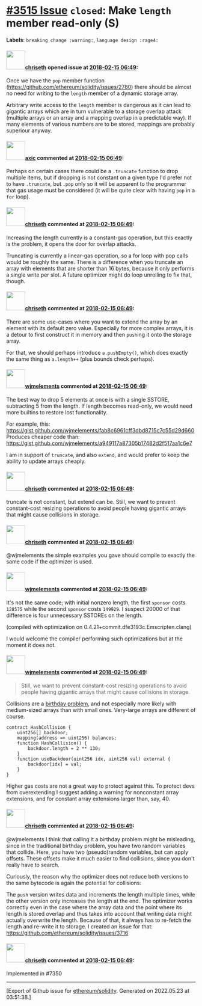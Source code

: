 # [\#3515 Issue](https://github.com/ethereum/solidity/issues/3515) `closed`: Make `length` member read-only (S)
**Labels**: `breaking change :warning:`, `language design :rage4:`


#### <img src="https://avatars.githubusercontent.com/u/9073706?v=4" width="50">[chriseth](https://github.com/chriseth) opened issue at [2018-02-15 06:49](https://github.com/ethereum/solidity/issues/3515):

Once we have the `pop` member function (https://github.com/ethereum/solidity/issues/2780) there should be almost no need for writing to the `length` member of a dynamic storage array.

Arbitrary write access to the `length` member is dangerous as it can lead to gigantic arrays which are in turn vulnerable to a storage overlap attack (multiple arrays or an array and a mapping overlap in a predictable way). If many elements of various numbers are to be stored, mappings are probably superiour anyway.

#### <img src="https://avatars.githubusercontent.com/u/20340?v=4" width="50">[axic](https://github.com/axic) commented at [2018-02-15 06:49](https://github.com/ethereum/solidity/issues/3515#issuecomment-366192769):

Perhaps on certain cases there could be a `.truncate` function to drop multiple items, but if dropping is not constant on a given type I'd prefer not to have `.truncate`, but `.pop` only so it will be apparent to the programmer that gas usage must be considered (it will be quite clear with having `pop` in a `for` loop).

#### <img src="https://avatars.githubusercontent.com/u/9073706?v=4" width="50">[chriseth](https://github.com/chriseth) commented at [2018-02-15 06:49](https://github.com/ethereum/solidity/issues/3515#issuecomment-366206814):

Increasing the length currently is a constant-gas operation, but this exactly is the problem, it opens the door for overlap attacks.

Truncating is currently a linear-gas operation, so a for loop with pop calls would be roughly the same. There is a difference when you truncate an array with elements that are shorter than 16 bytes, because it only performs a single write per slot. A future optimizer might do loop unrolling to fix that, though.

#### <img src="https://avatars.githubusercontent.com/u/9073706?v=4" width="50">[chriseth](https://github.com/chriseth) commented at [2018-02-15 06:49](https://github.com/ethereum/solidity/issues/3515#issuecomment-366262110):

There are some use-cases where you want to extend the array by an element with its default zero value. Especially for more complex arrays, it is a detour to first construct it in memory and then `push`ing it onto the storage array.

For that, we should perhaps introduce `a.pushEmpty()`, which does exactly the same thing as `a.length++` (plus bounds check perhaps).

#### <img src="https://avatars.githubusercontent.com/u/799573?v=4" width="50">[wjmelements](https://github.com/wjmelements) commented at [2018-02-15 06:49](https://github.com/ethereum/solidity/issues/3515#issuecomment-371994395):

The best way to drop 5 elements at once is with a single SSTORE, subtracting 5 from the length. If length becomes read-only, we would need more builtins to restore lost functionality. 

For example, this: https://gist.github.com/wjmelements/fab8c6961cff3dbd8715c7c55d29d660
Produces cheaper code than: https://gist.github.com/wjmelements/a949117a87305b17482d2f517aa1c6e7

I am in support of `truncate`, and also `extend`, and would prefer to keep the ability to update arrays cheaply.

#### <img src="https://avatars.githubusercontent.com/u/9073706?v=4" width="50">[chriseth](https://github.com/chriseth) commented at [2018-02-15 06:49](https://github.com/ethereum/solidity/issues/3515#issuecomment-372320341):

truncate is not constant, but extend can be. Still, we want to prevent constant-cost resizing operations to avoid people having gigantic arrays that might cause collisions in storage.

#### <img src="https://avatars.githubusercontent.com/u/9073706?v=4" width="50">[chriseth](https://github.com/chriseth) commented at [2018-02-15 06:49](https://github.com/ethereum/solidity/issues/3515#issuecomment-372320663):

@wjmelements the simple examples you gave should compile to exactly the same code if the optimizer is used.

#### <img src="https://avatars.githubusercontent.com/u/799573?v=4" width="50">[wjmelements](https://github.com/wjmelements) commented at [2018-02-15 06:49](https://github.com/ethereum/solidity/issues/3515#issuecomment-372514030):

It's not the same code; with initial nonzero length, the first `sponsor` costs `128575` while the second `sponsor` costs `149929`. I suspect 20000 of that difference is four unnecessary SSTOREs on the length.

(compiled with optimization on 0.4.21+commit.dfe3193c.Emscripten.clang)

I would welcome the compiler performing such optimizations but at the moment it does not.

#### <img src="https://avatars.githubusercontent.com/u/799573?v=4" width="50">[wjmelements](https://github.com/wjmelements) commented at [2018-02-15 06:49](https://github.com/ethereum/solidity/issues/3515#issuecomment-372517796):

> Still, we want to prevent constant-cost resizing operations to avoid people having gigantic arrays that might cause collisions in storage.

Collisions are a [birthday problem](https://en.wikipedia.org/wiki/Birthday_problem), and not especially more likely with medium-sized arrays than with small ones. Very-large arrays are different of course.

```
contract HashCollision {
    uint256[] backdoor;
    mapping(address => uint256) balances;
    function HashCollision() {
        backdoor.length = 2 ** 130;
    }
    function useBackdoor(uint256 idx, uint256 val) external {
        backdoor[idx] = val;
    }
}
```

Higher gas costs are not a great way to protect against this. To protect devs from overextending I suggest adding a warning for nonconstant array extensions, and for constant array extensions larger than, say, 40.

#### <img src="https://avatars.githubusercontent.com/u/9073706?v=4" width="50">[chriseth](https://github.com/chriseth) commented at [2018-02-15 06:49](https://github.com/ethereum/solidity/issues/3515#issuecomment-372595766):

@wjmelements I think that calling it a birthday problem might be misleading, since in the traditional birthday problem, you have two random variables that collide. Here, you have two (pseudo)random variables, but can apply offsets. These offsets make it much easier to find collisions, since you don't really have to search.

Curiously, the reason why the optimizer does not reduce both versions to the same bytecode is again the potential for collisions: 

The `push` version writes data and increments the length multiple times, while the other version only increases the length at the end. The optimizer works correctly even in the case where the array data and the point where its length is stored overlap and thus takes into account that writing data might actually overwrite the length. Because of that, it always has to re-fetch the length and re-write it to storage. I created an issue for that: https://github.com/ethereum/solidity/issues/3716

#### <img src="https://avatars.githubusercontent.com/u/9073706?v=4" width="50">[chriseth](https://github.com/chriseth) commented at [2018-02-15 06:49](https://github.com/ethereum/solidity/issues/3515#issuecomment-557211149):

Implemented in #7350


-------------------------------------------------------------------------------



[Export of Github issue for [ethereum/solidity](https://github.com/ethereum/solidity). Generated on 2022.05.23 at 03:51:38.]
